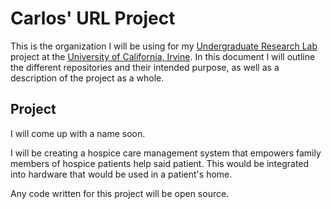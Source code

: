 # Carlos' URL Project

This is the organization I will be using for my [Undergraduate Research Lab](https://markbaldw.in/url/) project at the [University of California, Irvine](https://uci.edu). In this document I will outline the different repositories and their intended purpose, as well as a description of the project as a whole.

## Project

I will come up with a name soon.

I will be creating a hospice care management system that empowers family members of hospice patients help said patient. This would be integrated into hardware that would be used in a patient's home.

Any code written for this project will be open source.
